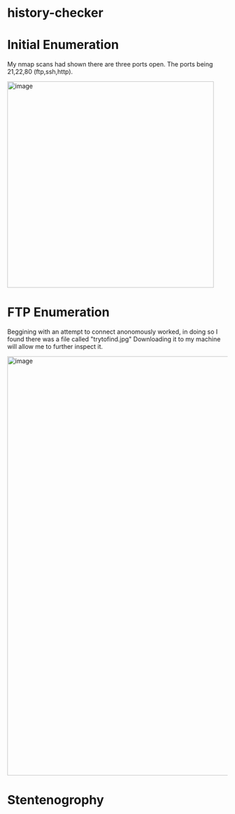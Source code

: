# history-checker

# Initial Enumeration 
My nmap scans had shown there are three ports open.
The ports being 21,22,80 (ftp,ssh,http).

<img width="472" alt="image" src="https://github.com/Ethical-Dyl/history-checker/assets/66540055/e3cc805b-0acd-4e7b-b211-4bc76d1dfa26">

# FTP Enumeration # 
Beggining with an attempt to connect anonomously worked, in doing so I found there was a file called "trytofind.jpg"
Downloading it to my machine will allow me to further inspect it.

<img width="959" alt="image" src="https://github.com/Ethical-Dyl/history-checker/assets/66540055/380ef82a-f2a4-4ef1-a99a-a18b9e19bc4f">

# Stentenogrophy #


